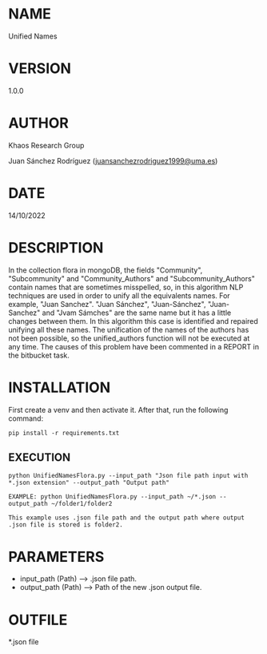 # NAME
Unified Names

# VERSION
1.0.0

# AUTHOR
Khaos Research Group

Juan Sánchez Rodríguez (juansanchezrodriguez1999@uma.es)

# DATE
14/10/2022

# DESCRIPTION
In the collection flora in mongoDB, the fields "Community", "Subcommunity" and "Community_Authors" and "Subcommunity_Authors" contain names that are sometimes misspelled, so, in this algorithm NLP techniques are used in order to unify all the equivalents names. For example, "Juan Sanchez". "Juan Sánchez", "Juan-Sánchez", "Juan-Sanchez" and "Jvam Sámches" are the same name but it has a little changes between them. In this algorithm this case is identified and repaired unifying all these names.
The unification of the names of the authors has not been possible, so the unified_authors function will not be executed at any time. The causes of this problem have been commented in a REPORT in the bitbucket task.

# INSTALLATION
First create a venv and then activate it. After that, run the following command:

```
pip install -r requirements.txt
```

## EXECUTION

```
python UnifiedNamesFlora.py --input_path "Json file path input with *.json extension" --output_path "Output path"

EXAMPLE: python UnifiedNamesFlora.py --input_path ~/*.json --output_path ~/folder1/folder2 

This example uses .json file path and the output path where output .json file is stored is folder2.

```

# PARAMETERS
* input_path (Path) --> .json file path.
* output_path (Path) --> Path of the new .json output file.


# OUTFILE
*.json file